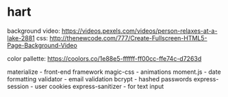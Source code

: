# hart

background video: https://videos.pexels.com/videos/person-relaxes-at-a-lake-2881
css: http://thenewcode.com/777/Create-Fullscreen-HTML5-Page-Background-Video

color pallette: https://coolors.co/1e88e5-ffffff-ff00cc-ffe74c-d7263d
    
materialize - front-end framework
magic-css - animations
moment.js - date formatting
validator - email validation
bcrypt - hashed passwords
express-session - user cookies
express-sanitizer - for text input

